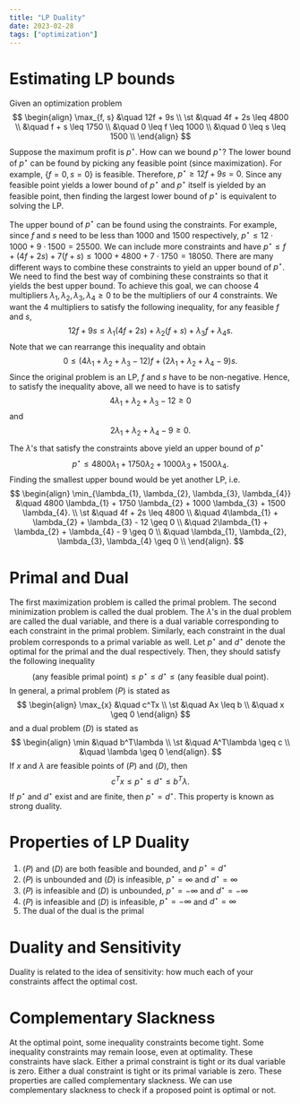 ```yaml
---
title: "LP Duality"
date: 2023-02-28
tags: ["optimization"]
---
```


# Estimating LP bounds

Given an optimization problem
$$
\begin{align}
\max_{f, s} &\quad 12f + 9s \\
\st &\quad 4f + 2s \leq 4800 \\
&\quad f + s \leq 1750 \\
&\quad 0 \leq f \leq 1000 \\
&\quad 0 \leq s \leq 1500 \\
\end{align}
$$
Suppose the maximum profit is $p^\star$. How can we bound $p^\star$? The lower bound of $p^\star$ can be found by picking any feasible point (since maximization). For example,
$\{f=0, s=0\}$ is feasible. Therefore, $p^\star \geq 12f + 9s = 0$. Since any feasible point yields a lower bound of $p^\star$ and $p^\star$ itself is yielded by an feasible point, then finding the largest lower bound of $p^\star$ is equivalent to solving the LP.

The upper bound of $p^\star$ can be found using the constraints. For example, since $f$ and $s$ need to be less than $1000$ and $1500$ respectively, $p^\star \leq 12 \cdot 1000 + 9 \cdot 1500 = 25500$. We can include more constraints and have $p^\star \leq f + (4f + 2s) + 7(f + s) \leq 1000 + 4800 + 7 \cdot 1750 = 18050$. There are many different ways to combine these constraints to yield an upper bound of $p^\star$. We need to find the best way of combining these constraints so that it yields the best upper bound. To achieve this goal, we can choose 4 multipliers $\lambda_{1}, \lambda_{2}, \lambda_{3}, \lambda_{4} \geq 0$  to be the multipliers of our 4 constraints. We want the 4 multipliers to satisfy the following inequality, for any feasible $f$ and $s$,
$$
12f + 9s \leq \lambda_{1}(4f + 2s) + \lambda_{2}(f + s) + \lambda_{3}f + \lambda_{4}s.
$$
Note that we can rearrange this inequality and obtain
$$
0 \leq (4\lambda_{1} + \lambda_{2} + \lambda_{3} - 12)f + (2\lambda_{1} + \lambda_{2} + \lambda_{4} - 9)s.
$$
Since the original problem is an LP, $f$ and $s$ have to be non-negative. Hence, to satisfy the inequality above, all we need to have is to satisfy
$$
4\lambda_{1} + \lambda_{2} + \lambda_{3} - 12 \geq 0
$$
and
$$
2\lambda_{1} + \lambda_{2} + \lambda_{4} - 9 \geq 0.
$$
The $\lambda$'s that satisfy the constraints above yield an upper bound of $p^\star$
$$
p^\star \leq 4800 \lambda_{1} + 1750 \lambda_{2} + 1000 \lambda_{3} + 1500 \lambda_{4}.
$$
Finding the smallest upper bound would be yet another LP, i.e.
$$
\begin{align}
\min_{\lambda_{1}, \lambda_{2}, \lambda_{3}, \lambda_{4}} &\quad 4800 \lambda_{1} + 1750 \lambda_{2} + 1000 \lambda_{3} + 1500 \lambda_{4}. \\
\st &\quad 4f + 2s \leq 4800 \\
&\quad 4\lambda_{1} + \lambda_{2} + \lambda_{3} - 12 \geq 0 \\
&\quad 2\lambda_{1} + \lambda_{2} + \lambda_{4} - 9 \geq 0 \\
&\quad \lambda_{1}, \lambda_{2}, \lambda_{3}, \lambda_{4} \geq 0 \\
\end{align}.
$$

# Primal and Dual

The first maximization problem is called the primal problem. The second minimization problem is called the dual problem. The $\lambda$'s in the dual problem are called the dual variable, and there is a dual variable corresponding to each constraint in the primal problem. Similarly, each constraint in the dual problem corresponds to a primal variable as well. Let $p^\star$ and $d^\star$ denote the optimal for the primal and the dual respectively. Then, they should satisfy the following inequality
$$
(\text{any feasible primal point}) \leq p^\star \leq d^\star \leq (\text{any feasible dual point}).
$$
In general, a primal problem $(P)$ is stated as
$$
\begin{align}
\max_{x} &\quad c^Tx \\
\st &\quad Ax \leq b \\
&\quad x \geq 0
\end{align}
$$
and a dual problem $(D)$ is stated as
$$
\begin{align}
\min &\quad b^T\lambda \\
\st &\quad A^T\lambda \geq c \\
&\quad \lambda \geq 0
\end{align}.
$$
If $x$ and $\lambda$ are feasible points of $(P)$ and $(D)$, then
$$
c^Tx \leq p^\star \leq d^\star \leq b^T\lambda.
$$
If $p^\star$ and $d^\star$ exist and are finite, then $p^\star = d^\star$. This property is known as strong duality.

# Properties of LP Duality

1. $(P)$ and $(D)$ are both feasible and bounded, and $p^\star = d^\star$
2. $(P)$ is unbounded and $(D)$ is infeasible, $p^\star = \infty$ and $d^\star = \infty$
3. $(P)$ is infeasible and $(D)$ is unbounded, $p^\star = -\infty$ and $d^\star = -\infty$
4. $(P)$ is infeasible and $(D)$ is infeasible, $p^\star = -\infty$ and $d^\star = \infty$
5. The dual of the dual is the primal

# Duality and Sensitivity

Duality is related to the idea of sensitivity: how much each of your constraints affect the optimal cost.

# Complementary Slackness

At the optimal point, some inequality constraints become tight. Some inequality constraints may remain loose, even at optimality. These constraints have slack. Either a primal constraint is tight or its dual variable is zero. Either a dual constraint is tight or its primal variable is zero. These properties are called complementary slackness. We can use complementary slackness to check if a proposed point is optimal or not.